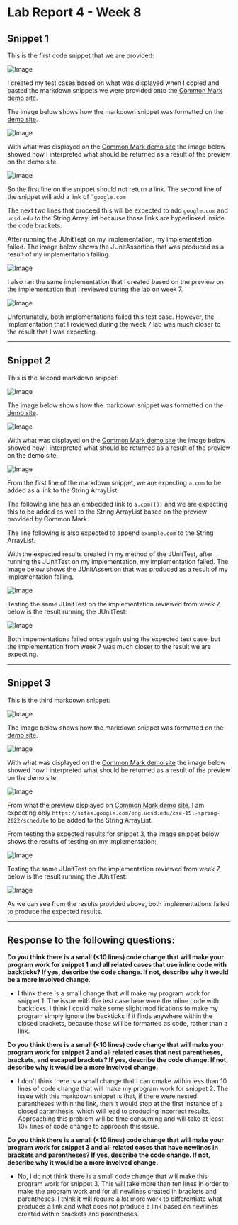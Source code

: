# **Lab Report 4 - Week 8**

## **Snippet 1**

This is the first code snippet that we are provided:

![Image](snippet1.PNG)

I created my test cases based on what was displayed when I copied and pasted the markdown snippets we were provided onto the [Common Mark demo site](https://spec.commonmark.org/dingus/).

The image below shows how the markdown snippet was formatted on the [demo site](https://spec.commonmark.org/dingus/).

![Image](snippet1CM.png)

With what was displayed on the [Common Mark demo site](https://spec.commonmark.org/dingus/) the image below showed how I interpreted what should be returned as a result of the preview on the demo site.

![Image](snippet1JUnitTest.PNG)

So the first line on the snippet should not return a link. The second line of the snippet will add a link of 
`` `google.com `` 

The next two lines that proceed this will be expected to add 
``google.com`` and ``ucsd.edu`` to the String ArrayList because those links are hyperlinked inside the code brackets. 

After running the JUnitTest on my implementation, my implementation failed. The image below shows the JUnitAssertion that was produced as a result of my implementation failing. 

![Image](snippet1JUnitTestFail.png)


I also ran the same implementation that I created based on the preview on the implementation that I reviewed during the lab on week 7. 

![Image](snippet1JUnitTestFailWeek7Review.png)

Unfortunately, both implementations failed this test case. However, the implementation that I reviewed during the week 7 lab was much closer to the result that I was expecting. 

___

## **Snippet 2**

This is the second markdown snippet:

![Image](snippet2.PNG)

The image below shows how the markdown snippet was formatted on the [demo site](https://spec.commonmark.org/dingus/).

![Image](snippet2CM.png)

With what was displayed on the [Common Mark demo site](https://spec.commonmark.org/dingus/) the image below showed how I interpreted what should be returned as a result of the preview on the demo site.

![Image](snippet2JUnitTest.png)

From the first line of the markdown snippet, we are expecting ``a.com`` to be added as a link to the String ArrayList. 

The following line has an embedded link to ``a.com(())`` and we are expecting this to be added as well to the String ArrayList based on the preview provided by Common Mark. 

The line following is also expected to append ``example.com`` to the String ArrayList. 

With the expected results created in my method of the JUnitTest, after running the JUnitTest on my implementation, my implementation failed. The image below shows the JUnitAssertion that was produced as a result of my implementation failing. 

![Image](snippet2JUnitTestFail.png)

Testing the same JUnitTest on the implementation reviewed from week 7, below is the result running the JUnitTest:

![Image](snippet2JUnitTestFailWeek7Implementation.png)

Both impementations failed once again using the expected test case, but the implementation from week 7 was much closer to the result we are expecting. 

___ 

## **Snippet 3**

This is the third markdown snippet:

![Image](snippet3.PNG)

The image below shows how the markdown snippet was formatted on the [demo site](https://spec.commonmark.org/dingus/).

![Image](snippet3CM.png)


With what was displayed on the [Common Mark demo site](https://spec.commonmark.org/dingus/) the image below showed how I interpreted what should be returned as a result of the preview on the demo site.

![Image](snippet3JUnitTest.png)

From what the preview displayed on [Common Mark demo site](https://spec.commonmark.org/dingus/), I am expecting only ``https://sites.google.com/eng.ucsd.edu/cse-15l-spring-2022/schedule`` to be added to the String ArrayList. 

From testing the expected results for snippet 3, the image snippet below shows the results of testing on my implementation:

![Image](snippet3JUnitTestFail.png)

Testing the same JUnitTest on the implementation reviewed from week 7, below is the result running the JUnitTest:

![Image](snippet3JUnitTestFailWeek7Review.png)

As we can see from the results provided above, both implementations failed to produce the expected results. 

___

## Response to the following questions:

**Do you think there is a small (<10 lines) code change that will make your program work for snippet 1 and all related cases that use inline code with backticks? If yes, describe the code change. If not, describe why it would be a more involved change.**
    
- I think there is a small change that will make my program work for snippet 1. The issue with the test case here were the inline code with backticks. I think I could make some slight modifications to make my program simply ignore the backticks if it finds anywhere within the closed brackets, because those will be formatted as code, rather than a link.


**Do you think there is a small (<10 lines) code change that will make your program work for snippet 2 and all related cases that nest parentheses, brackets, and escaped brackets? If yes, describe the code change. If not, describe why it would be a more involved change.**

- I don't think there is a small change that I can cmake within less than 10 lines of code change that will make my program work for snippet 2. The issue with this markdown snippet is that, if there were nested parantheses within the link, then it would stop at the first instance of a closed paranthesis, which will lead to producing incorrect results. Approaching this problem will be time consuming and will take at least 10+ lines of code change to approach this issue.

**Do you think there is a small (<10 lines) code change that will make your program work for snippet 3 and all related cases that have newlines in brackets and parentheses? If yes, describe the code change. If not, describe why it would be a more involved change.**

- No, I do not think there is a small code change that will make this program work for snippet 3. This will take more than ten lines in order to make the program work and for all newlines created in brackets and parentheses. I think it will require a lot more work to differentiate what produces a link and what does not produce a link based on newlines created within brackets and parentheses.

